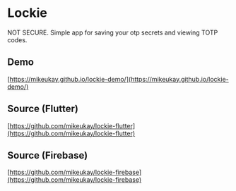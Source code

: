 # Lockie

NOT SECURE. Simple app for saving your otp secrets and viewing TOTP codes.

## Demo
[https://mikeukay.github.io/lockie-demo/](https://mikeukay.github.io/lockie-demo/)

## Source (Flutter)
[https://github.com/mikeukay/lockie-flutter](https://github.com/mikeukay/lockie-flutter)

## Source (Firebase)
[https://github.com/mikeukay/lockie-firebase](https://github.com/mikeukay/lockie-firebase)
